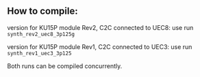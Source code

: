 ## How to compile:

version for KU15P module Rev2, C2C connected to UEC8:
use run `synth_rev2_uec8_3p125g`

version for KU15P module Rev1, C2C connected to UEC3:
use run `synth_rev1_uec3_3p125`

Both runs can be compiled concurrently.

